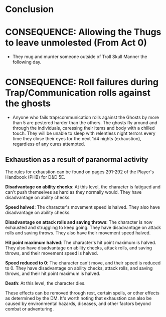 # Conclusion


# CONSEQUENCE: Allowing the Thugs to leave unmolested (From Act 0)

* They mug and murder someone outside of Troll Skull Manner the following day.

# CONSEQUENCE: Roll failures during Trap/Communication rolls against the ghosts

* Anyone who fails trap/communication rolls against the Ghosts by more than 5 are pestered harder than the others. The ghosts fly around and through the individuals, caressing their items and body with a chilled touch. They will be unable to sleep with relentless night terrors every time they close their eyes for the next 1d4 nights (exhaustion), regardless of any cures attempted.

## Exhaustion as a result of paranormal activity

The rules for exhaustion can be found on pages 291-292 of the Player's Handbook (PHB) for D&D 5E.

**Disadvantage on ability checks**: At this level, the character is fatigued and can't push themselves as hard as they normally would. They have disadvantage on ability checks.

**Speed halved**: The character's movement speed is halved. They also have disadvantage on ability checks.

**Disadvantage on attack rolls and saving throws**: The character is now exhausted and struggling to keep going. They have disadvantage on attack rolls and saving throws. They also have their movement speed halved.

**Hit point maximum halved**: The character's hit point maximum is halved. They also have disadvantage on ability checks, attack rolls, and saving throws, and their movement speed is halved.

**Speed reduced to 0**: The character can't move, and their speed is reduced to 0. They have disadvantage on ability checks, attack rolls, and saving throws, and their hit point maximum is halved.

**Death**: At this level, the character dies.

These effects can be removed through rest, certain spells, or other effects as determined by the DM. It's worth noting that exhaustion can also be caused by environmental hazards, diseases, and other factors beyond combat or adventuring.
